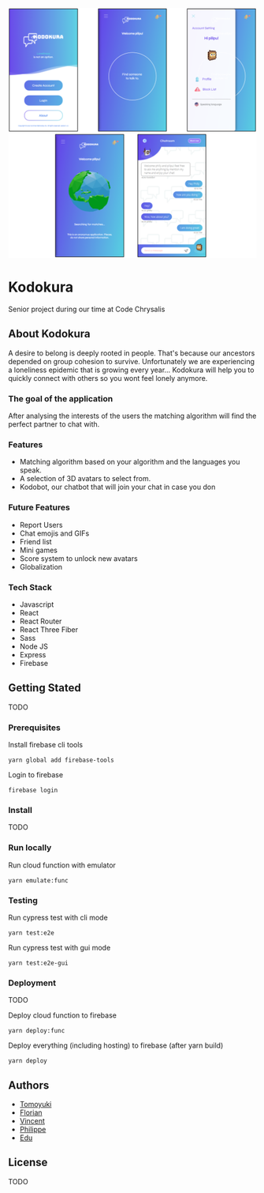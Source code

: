 <div align="center">
  <img src="https://github.com/Ryukyo/Kodokura/blob/master/showcase2.PNG?raw=true" alt="screenshot-collection"/>
</div>

# Kodokura

Senior project during our time at Code Chrysalis

## About Kodokura

A desire to belong is deeply rooted in people. That's because our ancestors depended on group cohesion to survive.
Unfortunately we are experiencing a loneliness epidemic that is growing every year…
Kodokura will help you to quickly connect with others so you wont feel lonely anymore.

### The goal of the application

After analysing the interests of the users the matching algorithm will find the perfect partner to chat with.

### Features

- Matching algorithm based on your algorithm and the languages you speak.
- A selection of 3D avatars to select from.
- Kodobot, our chatbot that will join your chat in case you don

### Future Features

- Report Users
- Chat emojis and GIFs
- Friend list
- Mini games
- Score system to unlock new avatars
- Globalization

### Tech Stack

- Javascript
- React
- React Router
- React Three Fiber
- Sass
- Node JS
- Express
- Firebase

## Getting Stated

TODO

### Prerequisites

Install firebase cli tools

```
yarn global add firebase-tools
```

Login to firebase

```
firebase login
```

### Install

TODO

### Run locally

Run cloud function with emulator

```
yarn emulate:func
```

### Testing

Run cypress test with cli mode

```
yarn test:e2e
```

Run cypress test with gui mode

```
yarn test:e2e-gui
```

### Deployment

TODO

Deploy cloud function to firebase

```
yarn deploy:func
```

Deploy everything (including hosting) to firebase (after yarn build)

```
yarn deploy
```

## Authors

- [Tomoyuki](https://github.com/bakisunsan)
- [Florian](https://github.com/Ryukyo)
- [Vincent](https://github.com/TwenLeMammouth)
- [Philippe](https://github.com/pw-yuu)
- [Edu](https://github.com/eduru)

## License

TODO
